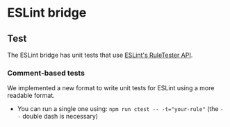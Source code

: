 
# ESLint bridge

## Test

The ESLint bridge has unit tests that use [ESLint's RuleTester API](https://eslint.org/docs/developer-guide/nodejs-api#ruletester).

### Comment-based tests

We implemented a new format to write unit tests for ESLint using a more readable format.

- You can run a single one using: `npm run ctest -- -t="your-rule"` (the `--` double dash is necessary)
